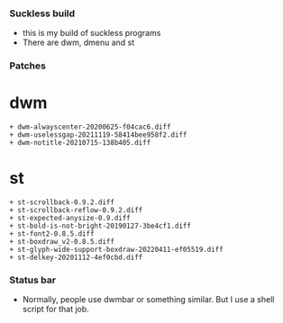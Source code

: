 ### Suckless build
- this is my build of suckless programs
- There are dwm, dmenu and st

### Patches
# dwm
    + dwm-alwayscenter-20200625-f04cac6.diff
    + dwm-uselessgap-20211119-58414bee958f2.diff
    + dwm-notitle-20210715-138b405.diff

# st
    + st-scrollback-0.9.2.diff
    + st-scrollback-reflow-0.9.2.diff
    + st-expected-anysize-0.9.diff
    + st-bold-is-not-bright-20190127-3be4cf1.diff
    + st-font2-0.8.5.diff
    + st-boxdraw_v2-0.8.5.diff
    + st-glyph-wide-support-boxdraw-20220411-ef05519.diff
    + st-delkey-20201112-4ef0cbd.diff

### Status bar
- Normally, people use dwmbar or something similar. But I use a shell script
for that job.
